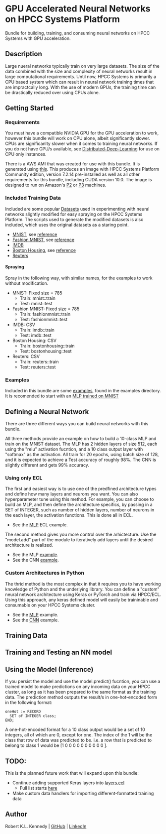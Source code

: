 # GPU Accelerated Neural Networks on HPCC Systems Platform
Bundle for building, training, and consuming neural networks on HPCC Systems with GPU acceleration. 

## Description
Large nueral networks typically train on very large datasets. 
The size of the data combined with the size and complexity of neural networks result in large computational requirements. 
Until now, HPCC Systems is primarily a CPU based system which can result in neural network training times that are impractcally long.
With the use of modern GPUs, the training time can be drastically reduced over using CPUs alone.

## Getting Started

### Requirements
You must have a compatible NVIDIA GPU for the GPU acceleration to work, however this bundle will work on CPU alone, albeit significantly slower. 
CPUs are significanlty slower when it comes to training neural networks. 
If you do not have GPU/s available, see [Distributed-Deep-Learning](https://github.com/hpcc-systems/Distributed-Deep-Learning) for use on CPU only instances.

There is a AWS AMI that was created for use with this bundle. 
It is generated using [this](https://github.com/xwang2713/cloud-image-build). 
This produces an image with HPCC Systems Platform Community edition, version 7.2.14 pre-installed as well as all other requirements for this bundle, including CUDA version 10.0. 
The image is designed to run on Amazon's [P2](https://aws.amazon.com/ec2/instance-types/p2/) or [P3](https://aws.amazon.com/ec2/instance-types/p3/) machines.

### Included Training Data
Included are some popular [Datasets](Datasets/data_files) used in experimenting with neural networks slightly modified for easy spraying on the HPCC Systems Platform. 
The scripts used to generate the modified datasets is also included, which uses the original datasets as a staring point.

* [MNIST](Datasets/data_files/mnist), see [reference](http://yann.lecun.com/exdb/mnist/)
* [Fashion MNIST](data_files/fashion_mnist), see [reference](https://github.com/zalandoresearch/fashion-mnist)
* [IMDB](Datasets/data_files/imdb)
* [Boston Housing](Datasets/data_files/boston_housing), see [reference](https://doi.org/10.1016/0095-0696(78)90006-2)
* [Reuters](Datasets/data_files/reuters)

#### Spraying
Spray in the following way, with similar names, for the examples to work without modification.

* MNIST: Fixed size = 785
	* Train: mnist::train
	* Test: mnist::test
* Fashion MNIST: Fixed size = 785
	* Train: fashionmnist::train
	* Test: fashionmnist::test
* IMDB: CSV
	* Train: imdb::train
	* Test: imdb::test
* Boston Housing: CSV
	* Train: bostonhousing::train
	* Test: bostonhousing::test
* Reuters: CSV
	* Train: reuters::train
	* Test: reuters::test

### Examples
Included in this bundle are some [examples](examples/), found in the examples directory. It is recomended to start with an [MLP trained on MNIST](examples/mnist_mlp.ecl)

## Defining a Neural Network
There are three different ways you can build neural networks with this bundle.

All three methods provide an example on how to build a 10-class MLP and train on the MNIST dataset.
The MLP has 2 hidden layers of size 512, each using the "relu" activation fucntion, and a 10 class output layer with "softmax" as the activation.
All train for 20 epochs, using batch size of 128, and it is expected to achieve a Test accuracy of roughly 98%. The CNN is slightly different and gets 99% accuracy.

### Using only ECL
The first and easiest way is to use one of the predfined architecture types and define how many layers and neurons you want. You can also hyperparameter tune using this method.
For example, you can choose to build an MLP, and then define the architecture specifics, by passing in a SET of INTEGER, such as number of hidden layers, number of neurons in the each layer,
the activation functions. This is done all in ECL. 
* See the [MLP](examples/mnist_mlp.ecl) ECL example.

The second method gives you more control over the arhictecture. Use the "model.add" part of the module to iteratively add layers until the desired architecture is realized.

* See the MLP [example](examples/mlp_add_layers.ecl).
* See the CNN [example](examples/cnn_add_layers.ecl).

### Custom Architectures in Python
The thrid method is the most complex in that it requires you to have working knowledge of Python and the underlying library.
You can define a "custom" neural network architecture using Keras or PyTorch and train via HPCC/ECL.
Using this approach, any keras defined model will easily be traininable and consumable on your HPCC Systems cluster.

* See the [MLP](examples/custom_tensorflow_mlp.ecl) example.
* See the [CNN](examples/custom_tensorflow_cnn.ecl) example.


## Training Data

## Training and Testing an NN model

## Using the Model (Inference)
If you persist the model and use the model.predict() fucntion, you can use a trained model to make predictions on any incoming data on your HPCC cluster, as long as it has been prepared to the same format as the training data.
The prediction method outputs the result/s in one-hot-encoded form in the following format:

```
oneHot := RECORD
  SET of INTEGER class;
END;
```

A one-hot-encoded format for a 10 class output would be a set of 10 integers, all of which are 0, except for one. The index of the 1 will be the class that row of data was predicted to be.
i.e. a row that is predicted to belong to class 1 would be [1 0 0 0 0 0 0 0 0 0 0 ].

## TODO:
This is the planned future work that will expand upon this bundle:
* Continue adding supported Keras layers into [layers.ecl](layers.ecl)
	* Full list starts [here](https://keras.io/layers/core/)
* Make custom data handlers for importing different-formatted training data


## Author
Robert K.L. Kennedy | [GitHub](https://github.com/robertken) | [LinkedIn](https://www.linkedin.com/in/robertken/)



